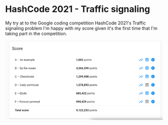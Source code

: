 # HashCode 2021 - Traffic signaling

My try at to the Google coding competition HashCode 2021's Traffic signaling problem
I'm happy with my score given it's the first time that I'm taking part in the competition.

![alt text](https://github.com/JaDuyve/hashcode-2021/blob/main/screenshots/score.png?raw=true "screenshot of my score")